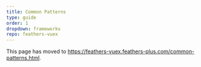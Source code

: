 ```yaml
---
title: Common Patterns
type: guide
order: 1
dropdown: frameworks
repo: feathers-vuex
---
```


This page has moved to https://feathers-vuex.feathers-plus.com/common-patterns.html.